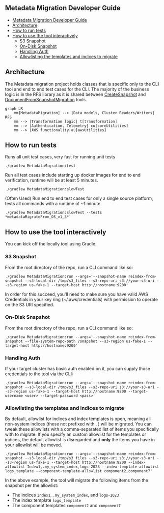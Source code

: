## Metadata Migration Developer Guide

- [Metadata Migration Developer Guide](#metadata-migration-developer-guide)
- [Architecture](#architecture)
- [How to run tests](#how-to-run-tests)
- [How to use the tool interactively](#how-to-use-the-tool-interactively)
  - [S3 Snapshot](#s3-snapshot)
  - [On-Disk Snapshot](#on-disk-snapshot)
  - [Handling Auth](#handling-auth)
  - [Allowlisting the templates and indices to migrate](#allowlisting-the-templates-and-indices-to-migrate)

## Architecture

The Metadata migration project holds classes that is specific only to the CLI tool and end to end test cases for the CLI.  The majority of the business logic is in the RFS library as it is shared between [CreateSnapshot](../CreateSnapshot/README.md) and [DocumentFromSnapshotMigration](../DocumentsFromSnapshotMigration/README.md) tools.   

```mermaid
graph LR
    mm[MetadataMigration] --> |Data models, Cluster Readers/Writers| RFS
    mm --> |Transformation logic| t[transformation]
    mm --> |Authentication, Telemetry| cu[coreUtilities]
    mm --> |AWS functionality|au[awsUtilities]
```

## How to run tests

Runs all unit test cases, very fast for running unit tests
```shell
./gradlew MetadataMigration:test
```

Run all test cases include starting up docker images for end to end verification, runtime will be at least 5 minutes.

```shell
./gradlew MetadataMigration:slowTest
```

(Often Used) Run end to end test cases for only a single source platform, tests all commands with a runtime of ~1 minute.
```shell
./gradlew MetadataMigration:slowTest --tests *metadataMigrateFrom_OS_v1_3*`
```

## How to use the tool interactively

You can kick off the locally tool using Gradle.

### S3 Snapshot

From the root directory of the repo, run a CLI command like so:

```shell
./gradlew MetadataMigration:run --args='--snapshot-name reindex-from-snapshot --s3-local-dir /tmp/s3_files --s3-repo-uri s3://your-s3-uri --s3-region us-fake-1 --target-host http://hostname:9200'
```

In order for this succeed, you'll need to make sure you have valid AWS Credentials in your key ring (~/.aws/credentials) with permission to operate on the S3 URI specified.

### On-Disk Snapshot

From the root directory of the repo, run a CLI command like so:

```shell
./gradlew MetadataMigration:run --args='--snapshot-name reindex-from-snapshot --file-system-repo-path /snapshot --s3-region us-fake-1 --target-host http://hostname:9200'
```

### Handling Auth

If your target cluster has basic auth enabled on it, you can supply those credentials to the tool via the CLI:

```shell
./gradlew MetadataMigration:run --args='--snapshot-name reindex-from-snapshot --s3-local-dir /tmp/s3_files --s3-repo-uri s3://your-s3-uri --s3-region us-fake-1 --target-host http://hostname:9200 --target-username <user> --target-password <pass>'
```

### Allowlisting the templates and indices to migrate

By default, allowlist for indices and index templates is open, meaning all non-system indices (those not prefixed with `.`) will be migrated.  You can tweak these allowlists with a comma-separated list of items you specifically with to migrate.  If you specify an custom allowlist for the templates or indices, the default allowlist is disregarded and **only** the items you have in your allowlist will be moved.

```shell
./gradlew MetadataMigration:run --args='--snapshot-name reindex-from-snapshot --s3-local-dir /tmp/s3_files --s3-repo-uri s3://your-s3-uri --s3-region us-fake-1 --target-host http://hostname:9200 --index-allowlist Index1,.my_system_index,logs-2023 --index-template-allowlist logs_template --component-template-allowlist component2,component7'
```

In the above example, the tool will migrate the following items from the snapshot per the allowlist:
* The indices `Index1`, `.my_system_index`, and `logs-2023`
* The index template `logs_template`
* The component templates `component2` and `component7`